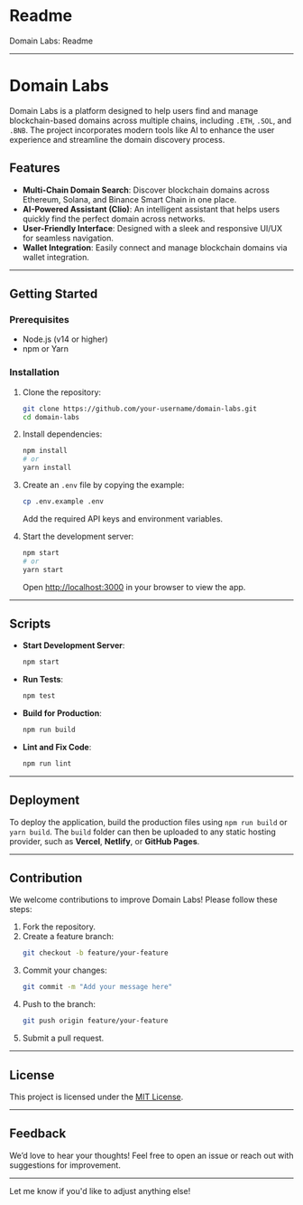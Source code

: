 # Readme
Domain Labs: Readme

---

# Domain Labs  

Domain Labs is a platform designed to help users find and manage blockchain-based domains across multiple chains, including `.ETH`, `.SOL`, and `.BNB`. The project incorporates modern tools like AI to enhance the user experience and streamline the domain discovery process.  

## Features  
- **Multi-Chain Domain Search**: Discover blockchain domains across Ethereum, Solana, and Binance Smart Chain in one place.  
- **AI-Powered Assistant (Clio)**: An intelligent assistant that helps users quickly find the perfect domain across networks.  
- **User-Friendly Interface**: Designed with a sleek and responsive UI/UX for seamless navigation.  
- **Wallet Integration**: Easily connect and manage blockchain domains via wallet integration.  

---

## Getting Started  

### Prerequisites  
- Node.js (v14 or higher)  
- npm or Yarn  

### Installation  
1. Clone the repository:  
   ```bash  
   git clone https://github.com/your-username/domain-labs.git  
   cd domain-labs  
   ```  

2. Install dependencies:  
   ```bash  
   npm install  
   # or  
   yarn install  
   ```  

3. Create an `.env` file by copying the example:  
   ```bash  
   cp .env.example .env  
   ```  
   Add the required API keys and environment variables.  

4. Start the development server:  
   ```bash  
   npm start  
   # or  
   yarn start  
   ```  

   Open [http://localhost:3000](http://localhost:3000) in your browser to view the app.  

---

## Scripts  

- **Start Development Server**:  
  ```bash  
  npm start  
  ```  

- **Run Tests**:  
  ```bash  
  npm test  
  ```  

- **Build for Production**:  
  ```bash  
  npm run build  
  ```  

- **Lint and Fix Code**:  
  ```bash  
  npm run lint  
  ```  

---

## Deployment  
To deploy the application, build the production files using `npm run build` or `yarn build`. The `build` folder can then be uploaded to any static hosting provider, such as **Vercel**, **Netlify**, or **GitHub Pages**.  

---

## Contribution  
We welcome contributions to improve Domain Labs! Please follow these steps:  
1. Fork the repository.  
2. Create a feature branch:  
   ```bash  
   git checkout -b feature/your-feature  
   ```  
3. Commit your changes:  
   ```bash  
   git commit -m "Add your message here"  
   ```  
4. Push to the branch:  
   ```bash  
   git push origin feature/your-feature  
   ```  
5. Submit a pull request.  

---

## License  
This project is licensed under the [MIT License](LICENSE).  

---

## Feedback  
We’d love to hear your thoughts! Feel free to open an issue or reach out with suggestions for improvement.  

---

Let me know if you'd like to adjust anything else!
